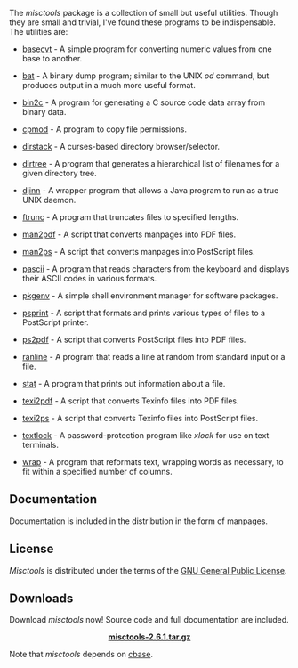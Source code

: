 The *misctools* package is a collection of small but useful
utilities. Though they are small and trivial, I've found these
programs to be indispensable. The utilities are:

* [basecvt](./manuals/basecvt.pdf) -
A simple program for converting numeric values from one base
to another.

* [bat](./manuals/bat.pdf) -
A binary dump program; similar to the UNIX *od*
command, but produces output in a much more useful format.

* [bin2c](./manuals/bin2c.pdf) -
A program for generating a C source code data array from binary data.

* [cpmod](./manuals/cpmod.pdf) -
A program to copy file permissions.

* [dirstack](./manuals/dirstack.pdf) -
A curses-based directory browser/selector.

* [dirtree](./manuals/dirtree.pdf) -
A program that generates a hierarchical list of filenames for a given
directory tree.

* [djinn](./manuals/djinn.pdf) -
A wrapper program that allows a Java program to run as a true UNIX
daemon.

* [ftrunc](./manuals/ftrunc.pdf) -
A program that truncates files to specified lengths.

* [man2pdf](./manuals/man2pdf.pdf) -
A script that converts manpages into PDF files.

* [man2ps](./manuals/man2ps.pdf) -
A script that converts manpages into PostScript files.

* [pascii](./manuals/pascii.pdf) -
A program that reads characters from the keyboard and displays their
ASCII codes in various formats.

* [pkgenv](./manuals/pkgenv.pdf) -
A simple shell environment manager for software packages.

* [psprint](./manuals/psprint.pdf) -
A script that formats and prints various types of files to a
PostScript printer.

* [ps2pdf](./manuals/ps2pdf.pdf) -
A script that converts PostScript files into PDF files.

* [ranline](./manuals/ranline.pdf) -
A program that reads a line at random from standard input or a file.

* [stat](./manuals/stat.pdf) -
A program that prints out information about a file.

* [texi2pdf](./manuals/texi2pdf.pdf) -
A script that converts Texinfo files into PDF files.

* [texi2ps](./manuals/texi2ps.pdf) -
A script that converts Texinfo files into PostScript files.

* [textlock](./manuals/textlock.pdf) -
A password-protection program like *xlock* for use on text terminals.

* [wrap](./manuals/wrap.pdf) -
A program that reformats text, wrapping words as necessary, to fit
within a specified number of columns.

## Documentation

Documentation is included in the distribution in the form of manpages.

## License

*Misctools* is distributed under the terms of the [GNU General 
Public License](http://www.gnu.org/licenses/gpl.html).

## Downloads

Download *misctools* now! Source code and full documentation are 
included.

<center>
<a href="dist/misctools-2.6.1.tar.gz"><b>misctools-2.6.1.tar.gz</b></a>
</center>

Note that *misctools* depends on [cbase](https://hyperrealm.github.io/cbase/).

